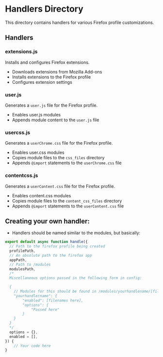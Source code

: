 # Handlers Directory

This directory contains handlers for various Firefox profile customizations.

## Handlers

### extensions.js
Installs and configures Firefox extensions.

* Downloads extensions from Mozilla Add-ons
* Installs extensions to the Firefox profile
* Configures extension settings

### user.js
Generates a `user.js` file for the Firefox profile.

* Enables user.js modules
* Appends module content to the `user.js` file

### usercss.js
Generates a `userChrome.css` file for the Firefox profile.

* Enables user.css modules
* Copies module files to the `css_files` directory
* Appends `@import` statements to the `userChrome.css` file

### contentcss.js
Generates a `userContent.css` file for the Firefox profile.

* Enables content.css modules
* Copies module files to the `content_css_files` directory
* Appends `@import` statements to the `userContent.css` file

## Creating your own handler:
- Handlers should be named similar to the modules, but basically:

```js
export default async function handle({
  // Path to the firefox profile being created
  profilePath,
  // An absolute path to the firefox app
  appPath,
  // Path to /modules
  modulesPath,
  /*
  Miscellaneous options passed in the following form in config:

  {
    // Modules for this should be found in /modules/yourhandlename/[file].[ext]
    "yourhandlername": {
        "enabled": [filenames here],
        "options": {
            "Passed here"
        }
    }
  }
  */
  options = {},
  enabled = [],
}) {
    // Your code here
}
``` 